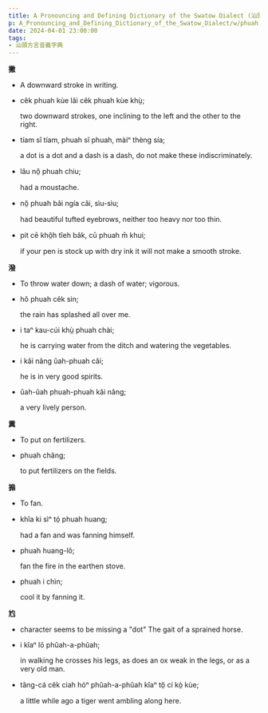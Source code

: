 ```yaml
---
title: A Pronouncing and Defining Dictionary of the Swatow Dialect (汕頭方言音義字典) / phuah
p: A_Pronouncing_and_Defining_Dictionary_of_the_Swatow_Dialect/w/phuah
date: 2024-04-01 23:00:00
tags: 
- 汕頭方言音義字典
---
```



**撇**
- A downward stroke in writing.

- cêk phuah kùe lâi cêk phuah kùe khṳ̀;

  two downward strokes, one inclining to the left and the other to the right.

- tíam sĭ tíam, phuah sĭ phuah, màiⁿ thèng sía;

  a dot is a dot and a dash is a dash, do not make these indiscriminately.

- lâu nŏ̤ phuah chiu;

  had a moustache.

- nŏ̤ phuah bâi ngía căi, sìu-sìu;

  had beautiful tufted eyebrows, neither too heavy nor too thin.

- pit cē khô̤h tîeh bâk, cū phuah m̄ khui;

  if your pen is stock up with dry ink it will not make a smooth stroke.

**潑**
- To throw water down; a dash of water; vigorous.

- hŏ phuah cêk sin;

  the rain has splashed all over me.

- i taⁿ kau-cúi khṳ̀ phuah chài;

  he is carrying water from the ditch and watering the vegetables.

- i kâi nâng ûah-phuah căi;

  he is in very good spirits.

- ûah-ûah phuah-phuah kâi nâng;

  a very lively person.

**糞**
- To put on fertilizers.

- phuah châng;

  to put fertilizers on the fields.

**搧**
- To fan.

- khîa ki sìⁿ tó̤ phuah huang;

  had a fan and was fanning himself.

- phuah huang-lô;

  fan the fire in the earthen stove.

- phuah i chìn;

  cool it by fanning it.

**尥**
- character seems to be missing a "dot" The gait of a sprained horse.

- i kîaⁿ lō phûah-a-phûah;

  in walking he crosses his legs, as does an ox weak in the legs, or as a very old man.

- tâng-cá cêk ciah hóⁿ phûah-a-phûah kîaⁿ tŏ̤ cí kò̤ kùe;

  a little while ago a tiger went ambling along here.